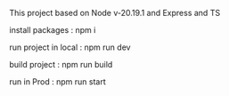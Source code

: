This project based on Node v-20.19.1 and Express and TS

install packages : npm i

run project in local : npm run dev

build project : npm run build

run in Prod : npm run start
